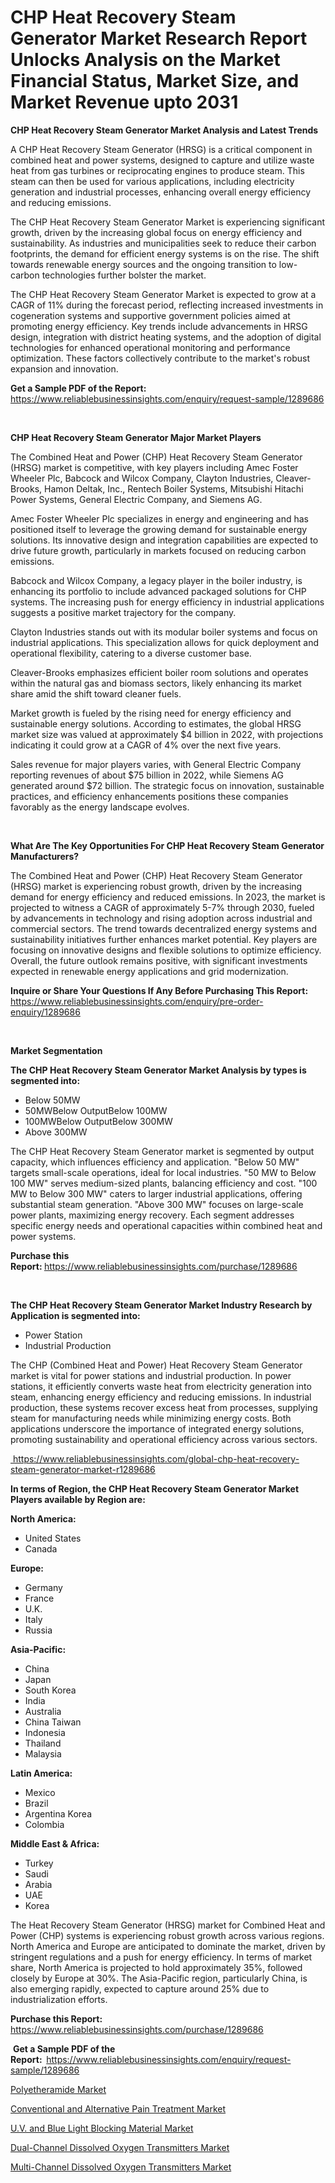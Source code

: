 <p><h1>CHP Heat Recovery Steam Generator Market Research Report Unlocks Analysis on the Market Financial Status, Market Size, and Market Revenue upto 2031</h1></p><p><strong>CHP Heat Recovery Steam Generator Market Analysis and Latest Trends</strong></p>
<p><p>A CHP Heat Recovery Steam Generator (HRSG) is a critical component in combined heat and power systems, designed to capture and utilize waste heat from gas turbines or reciprocating engines to produce steam. This steam can then be used for various applications, including electricity generation and industrial processes, enhancing overall energy efficiency and reducing emissions.</p><p>The CHP Heat Recovery Steam Generator Market is experiencing significant growth, driven by the increasing global focus on energy efficiency and sustainability. As industries and municipalities seek to reduce their carbon footprints, the demand for efficient energy systems is on the rise. The shift towards renewable energy sources and the ongoing transition to low-carbon technologies further bolster the market. </p><p>The CHP Heat Recovery Steam Generator Market is expected to grow at a CAGR of 11% during the forecast period, reflecting increased investments in cogeneration systems and supportive government policies aimed at promoting energy efficiency. Key trends include advancements in HRSG design, integration with district heating systems, and the adoption of digital technologies for enhanced operational monitoring and performance optimization. These factors collectively contribute to the market's robust expansion and innovation.</p></p>
<p><strong>Get a Sample PDF of the Report:&nbsp;</strong> <a href="https://www.reliablebusinessinsights.com/enquiry/request-sample/1289686?utm_campaign=48&utm_medium=2&utm_source=Github&utm_content=ia&utm_term=26102024&utm_id=chp-heat-recovery-steam-generator">https://www.reliablebusinessinsights.com/enquiry/request-sample/1289686</a></p>
<p>&nbsp;</p>
<p><strong>CHP Heat Recovery Steam Generator Major Market Players</strong></p>
<p><p>The Combined Heat and Power (CHP) Heat Recovery Steam Generator (HRSG) market is competitive, with key players including Amec Foster Wheeler Plc, Babcock and Wilcox Company, Clayton Industries, Cleaver-Brooks, Hamon Deltak, Inc., Rentech Boiler Systems, Mitsubishi Hitachi Power Systems, General Electric Company, and Siemens AG. </p><p>Amec Foster Wheeler Plc specializes in energy and engineering and has positioned itself to leverage the growing demand for sustainable energy solutions. Its innovative design and integration capabilities are expected to drive future growth, particularly in markets focused on reducing carbon emissions.</p><p>Babcock and Wilcox Company, a legacy player in the boiler industry, is enhancing its portfolio to include advanced packaged solutions for CHP systems. The increasing push for energy efficiency in industrial applications suggests a positive market trajectory for the company.</p><p>Clayton Industries stands out with its modular boiler systems and focus on industrial applications. This specialization allows for quick deployment and operational flexibility, catering to a diverse customer base.</p><p>Cleaver-Brooks emphasizes efficient boiler room solutions and operates within the natural gas and biomass sectors, likely enhancing its market share amid the shift toward cleaner fuels. </p><p>Market growth is fueled by the rising need for energy efficiency and sustainable energy solutions. According to estimates, the global HRSG market size was valued at approximately $4 billion in 2022, with projections indicating it could grow at a CAGR of 4% over the next five years.</p><p>Sales revenue for major players varies, with General Electric Company reporting revenues of about $75 billion in 2022, while Siemens AG generated around $72 billion. The strategic focus on innovation, sustainable practices, and efficiency enhancements positions these companies favorably as the energy landscape evolves.</p></p>
<p>&nbsp;</p>
<p><strong>What Are The Key Opportunities For CHP Heat Recovery Steam Generator Manufacturers?</strong></p>
<p><p>The Combined Heat and Power (CHP) Heat Recovery Steam Generator (HRSG) market is experiencing robust growth, driven by the increasing demand for energy efficiency and reduced emissions. In 2023, the market is projected to witness a CAGR of approximately 5-7% through 2030, fueled by advancements in technology and rising adoption across industrial and commercial sectors. The trend towards decentralized energy systems and sustainability initiatives further enhances market potential. Key players are focusing on innovative designs and flexible solutions to optimize efficiency. Overall, the future outlook remains positive, with significant investments expected in renewable energy applications and grid modernization.</p></p>
<p><strong>Inquire or Share Your Questions If Any Before Purchasing This Report:</strong> <a href="https://www.reliablebusinessinsights.com/enquiry/pre-order-enquiry/1289686?utm_campaign=48&utm_medium=2&utm_source=Github&utm_content=ia&utm_term=26102024&utm_id=chp-heat-recovery-steam-generator">https://www.reliablebusinessinsights.com/enquiry/pre-order-enquiry/1289686</a></p>
<p>&nbsp;</p>
<p><strong>Market Segmentation</strong></p>
<p><strong>The CHP Heat Recovery Steam Generator Market Analysis by types is segmented into:</strong></p>
<p><ul><li>Below 50MW</li><li>50MWBelow OutputBelow 100MW</li><li>100MWBelow OutputBelow 300MW</li><li>Above 300MW</li></ul></p>
<p><p>The CHP Heat Recovery Steam Generator market is segmented by output capacity, which influences efficiency and application. "Below 50 MW" targets small-scale operations, ideal for local industries. "50 MW to Below 100 MW" serves medium-sized plants, balancing efficiency and cost. "100 MW to Below 300 MW" caters to larger industrial applications, offering substantial steam generation. "Above 300 MW" focuses on large-scale power plants, maximizing energy recovery. Each segment addresses specific energy needs and operational capacities within combined heat and power systems.</p></p>
<p><strong>Purchase this Report:&nbsp;</strong><a href="https://www.reliablebusinessinsights.com/purchase/1289686?utm_campaign=48&utm_medium=2&utm_source=Github&utm_content=ia&utm_term=26102024&utm_id=chp-heat-recovery-steam-generator">https://www.reliablebusinessinsights.com/purchase/1289686</a></p>
<p>&nbsp;</p>
<p><strong>The CHP Heat Recovery Steam Generator Market Industry Research by Application is segmented into:</strong></p>
<p><ul><li>Power Station</li><li>Industrial Production</li></ul></p>
<p><p>The CHP (Combined Heat and Power) Heat Recovery Steam Generator market is vital for power stations and industrial production. In power stations, it efficiently converts waste heat from electricity generation into steam, enhancing energy efficiency and reducing emissions. In industrial production, these systems recover excess heat from processes, supplying steam for manufacturing needs while minimizing energy costs. Both applications underscore the importance of integrated energy solutions, promoting sustainability and operational efficiency across various sectors.</p></p>
<p><a href="https://www.reliablebusinessinsights.com/global-chp-heat-recovery-steam-generator-market-r1289686?utm_campaign=48&utm_medium=2&utm_source=Github&utm_content=ia&utm_term=26102024&utm_id=chp-heat-recovery-steam-generator">&nbsp;https://www.reliablebusinessinsights.com/global-chp-heat-recovery-steam-generator-market-r1289686</a></p>
<p><strong>In terms of Region, the CHP Heat Recovery Steam Generator Market Players available by Region are:</strong></p>
<p>
    <p> <strong> North America: </strong>
        <ul>
            <li>United States</li>
            <li>Canada</li>
        </ul>
        </p> 
    <p> <strong> Europe: </strong>
        <ul>
            <li>Germany</li>
            <li>France</li>
            <li>U.K.</li>
            <li>Italy</li>
            <li>Russia</li>
        </ul>
        </p> 
    <p> <strong> Asia-Pacific: </strong>
        <ul>
            <li>China</li>
            <li>Japan</li>
            <li>South Korea</li>
            <li>India</li>
            <li>Australia</li>
            <li>China Taiwan</li>
            <li>Indonesia</li>
            <li>Thailand</li>
            <li>Malaysia</li>
        </ul>
        </p> 
    <p> <strong> Latin America: </strong>
        <ul>
            <li>Mexico</li>
            <li>Brazil</li>
            <li>Argentina Korea</li>
            <li>Colombia</li>
        </ul>
        </p> 
    <p> <strong> Middle East & Africa: </strong>
        <ul>
            <li>Turkey</li>
            <li>Saudi</li>
            <li>Arabia</li>
            <li>UAE</li>
            <li>Korea</li>
        </ul>
    </p>
    </p>
<p><p>The Heat Recovery Steam Generator (HRSG) market for Combined Heat and Power (CHP) systems is experiencing robust growth across various regions. North America and Europe are anticipated to dominate the market, driven by stringent regulations and a push for energy efficiency. In terms of market share, North America is projected to hold approximately 35%, followed closely by Europe at 30%. The Asia-Pacific region, particularly China, is also emerging rapidly, expected to capture around 25% due to industrialization efforts.</p></p>
<p><strong>Purchase this Report: </strong><a href="https://www.reliablebusinessinsights.com/purchase/1289686?utm_campaign=48&utm_medium=2&utm_source=Github&utm_content=ia&utm_term=26102024&utm_id=chp-heat-recovery-steam-generator">https://www.reliablebusinessinsights.com/purchase/1289686</a></p>
<p>&nbsp;<strong>Get a Sample PDF of the Report:&nbsp;&nbsp;</strong><a href="https://www.reliablebusinessinsights.com/enquiry/request-sample/1289686?utm_campaign=48&utm_medium=2&utm_source=Github&utm_content=ia&utm_term=26102024&utm_id=chp-heat-recovery-steam-generator">https://www.reliablebusinessinsights.com/enquiry/request-sample/1289686</a></p>
<p><strong></strong></p>
<p><p><a href="https://medium.com/@fransisca0zkko/pioneering-growth-analyzing-global-polyetheramide-market-dynamics-2024-2031-1909ae476fb7?utm_campaign=48&utm_medium=2&utm_source=Github&utm_content=ia&utm_term=26102024&utm_id=chp-heat-recovery-steam-generator">Polyetheramide Market</a></p><p><a href="https://github.com/Armeladukagjini693/Market-Research-Report-List-1/blob/main/conventional-and-alternative-pain-treatment-market.md?utm_campaign=48&utm_medium=2&utm_source=Github&utm_content=ia&utm_term=26102024&utm_id=chp-heat-recovery-steam-generator">Conventional and Alternative Pain Treatment Market</a></p><p><a href="https://github.com/DorinaOsmani364/Market-Research-Report-List-1/blob/main/uv-and-blue-light-blocking-material-market.md?utm_campaign=48&utm_medium=2&utm_source=Github&utm_content=ia&utm_term=26102024&utm_id=chp-heat-recovery-steam-generator">U.V. and Blue Light Blocking Material Market</a></p><p><a href="https://www.linkedin.com/pulse/dual-channel-dissolved-oxygen-transmitters-market-size-share-dhuyc?utm_campaign=48&utm_medium=2&utm_source=Github&utm_content=ia&utm_term=26102024&utm_id=chp-heat-recovery-steam-generator">Dual-Channel Dissolved Oxygen Transmitters Market</a></p><p><a href="https://www.linkedin.com/pulse/global-multi-channel-dissolved-oxygen-transmitters-market-trends-isvcf?utm_campaign=48&utm_medium=2&utm_source=Github&utm_content=ia&utm_term=26102024&utm_id=chp-heat-recovery-steam-generator">Multi-Channel Dissolved Oxygen Transmitters Market</a></p></p>